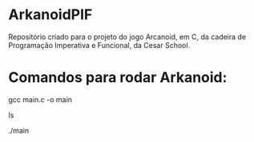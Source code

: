 # ArkanoidPIF
Repositório criado para o projeto do jogo Arcanoid, em C, da cadeira de Programação Imperativa e Funcional, da Cesar School.

# Comandos para rodar Arkanoid:

gcc main.c -o main

ls

./main

